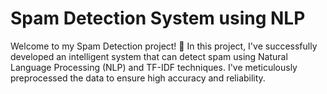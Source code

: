 # Spam Detection System using NLP

Welcome to my Spam Detection project! 🚀 In this project, I've successfully developed an intelligent system that can detect spam using Natural Language Processing (NLP) and TF-IDF techniques. I've meticulously preprocessed the data to ensure high accuracy and reliability.
